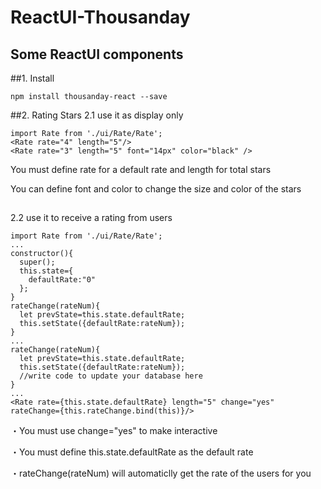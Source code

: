 # ReactUI-Thousanday
Some ReactUI components
---
##1. Install
```
npm install thousanday-react --save
```
##2. Rating Stars
2.1 use it as display only
```
import Rate from './ui/Rate/Rate';
<Rate rate="4" length="5"/>
<Rate rate="3" length="5" font="14px" color="black" />
```
You must define rate for a default rate and length for total stars<p>
You can define font and color to change the size and color of the stars
##
2.2 use it to receive a rating from users
```
import Rate from './ui/Rate/Rate';
...
constructor(){
  super();
  this.state={
    defaultRate:"0"
  };
}
rateChange(rateNum){
  let prevState=this.state.defaultRate;
  this.setState({defaultRate:rateNum});
}
...
rateChange(rateNum){
  let prevState=this.state.defaultRate;
  this.setState({defaultRate:rateNum});
  //write code to update your database here
}
...
<Rate rate={this.state.defaultRate} length="5" change="yes" rateChange={this.rateChange.bind(this)}/>
```
・You must use change="yes" to make <Rate> interactive<p>
・You must define this.state.defaultRate as the default rate<p>
・rateChange(rateNum) will automaticlly get the rate of the users for you<p>

